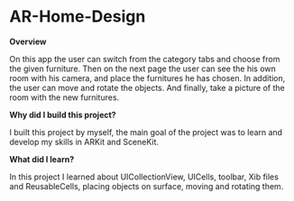 # AR-Home-Design


**Overview**

On this app the user can switch from the category tabs and choose from the given furniture. 
Then on the next page the user can see the his own room with his camera, and place the furnitures he has chosen. In addition, the user can move and rotate the objects.
And finally, take a picture of the room with the new furnitures.


**Why did I build this project?**

I built this project by myself, the main goal of the project was to learn and develop my skills in ARKit and SceneKit.


**What did I learn?**

In this project I learned about UICollectionView, UICells, toolbar, Xib files and ReusableCells, placing objects on surface, moving and rotating them.
